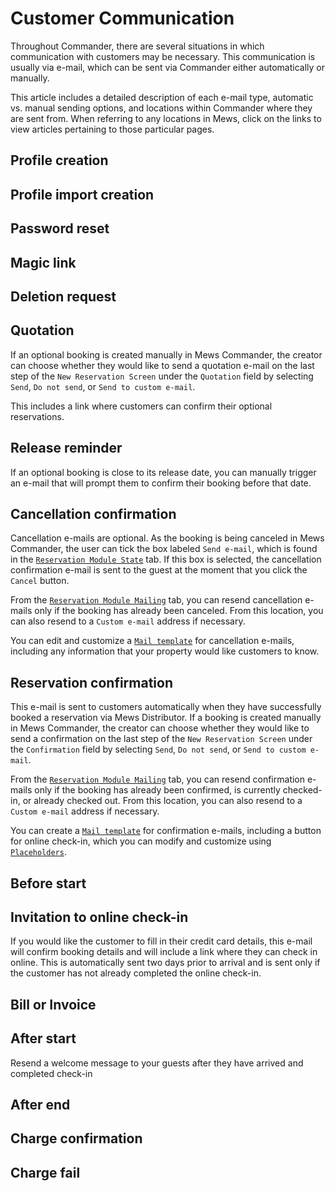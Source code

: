 # Customer Communication

Throughout Commander, there are several situations in which communication with customers may be necessary. This communication is usually via e-mail, which can be sent via Commander either automatically or manually.

This article includes a detailed description of each e-mail type, automatic vs. manual sending options, and locations within Commander where they are sent from. When referring to any locations in Mews, click on the links to view articles pertaining to those particular pages.

## Profile creation

## Profile import creation

## Password reset

## Magic link

## Deletion request

## Quotation

If an optional booking is created manually in Mews Commander, the creator can choose whether they would like to send a quotation e-mail on the last step of the `New Reservation Screen` under the `Quotation` field by selecting `Send`, `Do not send`, or `Send to custom e-mail`.

This includes a link where customers can confirm their optional reservations.

## Release reminder

If an optional booking is close to its release date, you can manually trigger an e-mail that will prompt them to confirm their booking before that date.

## Cancellation confirmation

Cancellation e-mails are optional. As the booking is being canceled in Mews Commander, the user can tick the box labeled `Send e-mail`, which is found in the [`Reservation Module State`](https://github.com/mews-systems/commander-guide/tree/aba4aad5c9d2bc8ec74b2a6c202f25d981c8b45b/reservations/reservation-module/state.html) tab. If this box is selected, the cancellation confirmation e-mail is sent to the guest at the moment that you click the `Cancel` button.

From the [`Reservation Module Mailing`](https://github.com/mews-systems/commander-guide/tree/aba4aad5c9d2bc8ec74b2a6c202f25d981c8b45b/reservations/reservation-module/mailing.html) tab, you can resend cancellation e-mails only if the booking has already been canceled. From this location, you can also resend to a `Custom e-mail` address if necessary.

You can edit and customize a [`Mail template`](../settings/sales-settings/services/stay-services/mail-templates/) for cancellation e-mails, including any information that your property would like customers to know.

## Reservation confirmation

This e-mail is sent to customers automatically when they have successfully booked a reservation via Mews Distributor. If a booking is created manually in Mews Commander, the creator can choose whether they would like to send a confirmation on the last step of the `New Reservation Screen` under the `Confirmation` field by selecting `Send`, `Do not send`, or `Send to custom e-mail`.

From the [`Reservation Module Mailing`](https://github.com/mews-systems/commander-guide/tree/aba4aad5c9d2bc8ec74b2a6c202f25d981c8b45b/reservations/reservation-module/mailing.html) tab, you can resend confirmation e-mails only if the booking has already been confirmed, is currently checked-in, or already checked out. From this location, you can also resend to a `Custom e-mail` address if necessary.

You can create a [`Mail template`](../settings/sales-settings/services/stay-services/mail-templates/) for confirmation e-mails, including a button for online check-in, which you can modify and customize using [`Placeholders`](https://github.com/mews-systems/commander-guide/tree/aba4aad5c9d2bc8ec74b2a6c202f25d981c8b45b/settings/sales-settings/services/stay-settings/mail-templates/placeholders.html).

## Before start

## Invitation to online check-in

If you would like the customer to fill in their credit card details, this e-mail will confirm booking details and will include a link where they can check in online. This is automatically sent two days prior to arrival and is sent only if the customer has not already completed the online check-in.

## Bill or Invoice

## After start

Resend a welcome message to your guests after they have arrived and completed check-in

## After end

## Charge confirmation

## Charge fail


